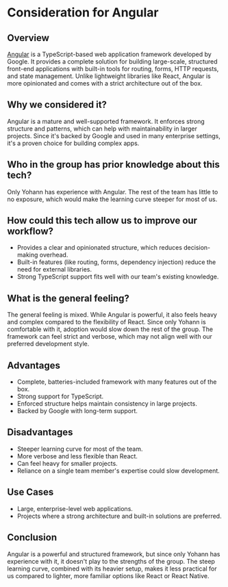 # Consideration for Angular

## Overview

[Angular](https://angular.io/) is a TypeScript-based web application framework developed by Google.
It provides a complete solution for building large-scale, structured front-end applications with built-in
tools for routing, forms, HTTP requests, and state management. Unlike lightweight libraries like React,
Angular is more opinionated and comes with a strict architecture out of the box.

## Why we considered it?

Angular is a mature and well-supported framework. It enforces strong structure and patterns,
which can help with maintainability in larger projects. Since it's backed by Google
and used in many enterprise settings, it's a proven choice for building complex apps.

## Who in the group has prior knowledge about this tech?

Only Yohann has experience with Angular. The rest of the team has little to no exposure,
which would make the learning curve steeper for most of us.

## How could this tech allow us to improve our workflow?

* Provides a clear and opinionated structure, which reduces decision-making overhead.
* Built-in features (like routing, forms, dependency injection) reduce the need for external libraries.
* Strong TypeScript support fits well with our team's existing knowledge.

## What is the general feeling?

The general feeling is mixed. While Angular is powerful, it also feels heavy and
complex compared to the flexibility of React.
Since only Yohann is comfortable with it, adoption would slow down the rest of the group.
The framework can feel strict and verbose, which may not align well with our
preferred development style.

## Advantages

* Complete, batteries-included framework with many features out of the box.
* Strong support for TypeScript.
* Enforced structure helps maintain consistency in large projects.
* Backed by Google with long-term support.

## Disadvantages

* Steeper learning curve for most of the team.
* More verbose and less flexible than React.
* Can feel heavy for smaller projects.
* Reliance on a single team member's expertise could slow development.

## Use Cases

* Large, enterprise-level web applications.
* Projects where a strong architecture and built-in solutions are preferred.

## Conclusion

Angular is a powerful and structured framework, but since only Yohann has experience with it,
it doesn't play to the strengths of the group. The steep learning curve,
combined with its heavier setup, makes it less practical for us compared to lighter,
more familiar options like React or React Native.
